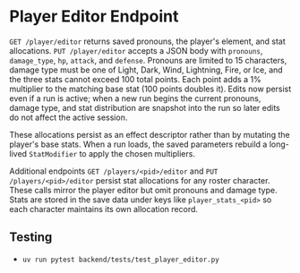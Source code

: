 # Player Editor Endpoint

`GET /player/editor` returns saved pronouns, the player's element, and stat
allocations. `PUT /player/editor` accepts a JSON body with `pronouns`,
`damage_type`, `hp`, `attack`, and `defense`. Pronouns are limited to 15
characters, damage type must be one of Light, Dark, Wind, Lightning, Fire, or
Ice, and the three stats cannot exceed 100 total points. Each point adds a 1%
multiplier to the matching base stat (100 points doubles it). Edits now persist
even if a run is active; when a new run begins the current pronouns, damage
type, and stat distribution are snapshot into the run so later edits do not
affect the active session.

These allocations persist as an effect descriptor rather than by mutating the
player's base stats. When a run loads, the saved parameters rebuild a
long-lived `StatModifier` to apply the chosen multipliers.

Additional endpoints `GET /players/<pid>/editor` and `PUT /players/<pid>/editor`
persist stat allocations for any roster character. These calls mirror the
player editor but omit pronouns and damage type. Stats are stored in the save
data under keys like `player_stats_<pid>` so each character maintains its own
allocation record.

## Testing
- `uv run pytest backend/tests/test_player_editor.py`
